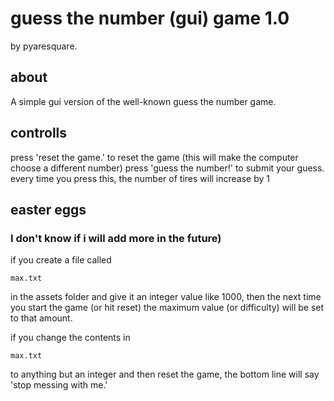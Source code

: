 # guess the number (gui) game 1.0
by pyaresquare.

## about
A simple gui version of the well-known guess the number
game. 

## controlls
press 'reset the game.' to reset the game (this will make the computer choose a different number)
press 'guess the number!' to submit your guess. every time you press this, the number of tires will increase by 1

## easter eggs
### I don't know if i will add more in the future)

if you create a file called 
```
max.txt
```
in the assets folder and give it an integer value like 1000, then 
the next time you start the game (or hit reset) the maximum value (or difficulty) will be set to that
amount. 

if you change the contents in 
```
max.txt
```
to anything but an integer and then reset the game, the bottom line
will say 'stop messing with me.'
